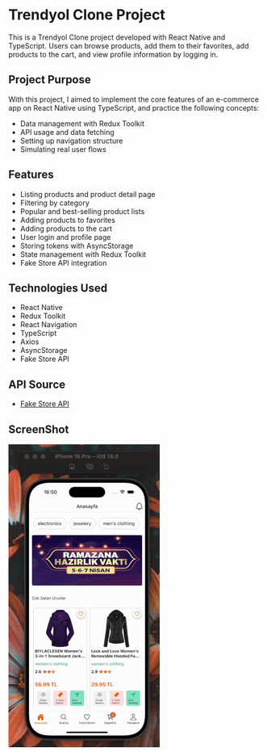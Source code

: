 # Trendyol Clone Project

This is a Trendyol Clone project developed with React Native and TypeScript. Users can browse products, add them to their favorites, add products to the cart, and view profile information by logging in.

## Project Purpose

With this project, I aimed to implement the core features of an e-commerce app on React Native using TypeScript, and practice the following concepts:

- Data management with Redux Toolkit
- API usage and data fetching
- Setting up navigation structure
- Simulating real user flows

## Features

- Listing products and product detail page
- Filtering by category
- Popular and best-selling product lists
- Adding products to favorites
- Adding products to the cart
- User login and profile page
- Storing tokens with AsyncStorage
- State management with Redux Toolkit
- Fake Store API integration

## Technologies Used

- React Native
- Redux Toolkit
- React Navigation
- TypeScript
- Axios
- AsyncStorage
- Fake Store API

## API Source

- [Fake Store API](https://fakestoreapi.com/)

## ScreenShot

![](./src//assets/trendyol.gif)
